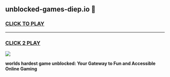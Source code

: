
## unblocked-games-diep.io 👋
<h3>
<a href="https://premium.freeplayer.one?title=unblocked-games-diep.io&ref=14F">CLICK TO PLAY</a></h3>
<hr>

<h3>
<a href="https://premium.freeplayer.one?title=unblocked-games-diep.io&ref=14F">CLICK 2 PLAY</a>
  
</h3>

<a href="https://premium.freeplayer.one?title=unblocked-games-diep.io&ref=12F/"><img src="https://clearcache.store/games.png"></a>


**worlds hardest game unblocked: Your Gateway to Fun and Accessible Online Gaming**
